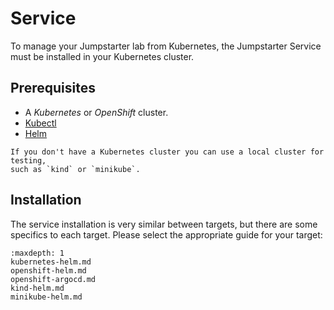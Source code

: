 # Service

To manage your Jumpstarter lab from Kubernetes, the Jumpstarter Service must
be installed in your Kubernetes cluster.

## Prerequisites

- A *Kubernetes* or *OpenShift* cluster.
- [Kubectl](https://www.downloadkubernetes.com/)
- [Helm](https://helm.sh/docs/intro/install/)

```{tip}
If you don't have a Kubernetes cluster you can use a local cluster for testing,
such as `kind` or `minikube`.
```

## Installation

The service installation is very similar between targets, but there are some
specifics to each target. Please select the appropriate guide for your target:


```{toctree}
:maxdepth: 1
kubernetes-helm.md
openshift-helm.md
openshift-argocd.md
kind-helm.md
minikube-helm.md
```